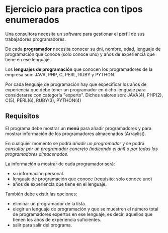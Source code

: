 # Ejercicio para practica con tipos enumerados

Una consultora necesita un software para gestionar el perfil de sus trabajadores programadores.

De cada **programador** necesita conocer su dni, nombre, edad, lenguaje de programación que conoce (solo conoce uno) y años de experiencia que tiene en ese lenguaje.

Los **lenguajes de programación** que conocen los programadores de la empresa son: JAVA, PHP, C, PERL, RUBY y PYTHON.

Por cada lenguaje de programación hay que especificar los años de experiencia que debe tener un programador en dicho lenguaje para considerarse con categoría "experto".
Dichos valores son:
    JAVA(4), PHP(2), C(5), PERL(6), RUBY(3), PYTHON(4)


## Requisitos


El programa debe mostrar un **menú** para añadir programadores y para mostrar información de los programadores almacenados (Arraylist).

En cualquier momento se podrá *añadir un programador* y se podrá *consultar por un programador concreto (indicando el dni) o por todos los programadores almacenados.*

La información a mostrar de cada programador será:
- su información personal.
- lenguaje de programación que conoce (requisito: solo conoce uno)
- años de experiencia que tiene en el lenguaje.

También debe existir las  opciones:

- eliminar un programador de la lista.
- elegir un lenguaje de programación y que se muestren el número total de programadores expertos en ese lenguaje, es decir, aquellos que tienen los años de experiencia suficientes.
- salir para salir del programa.






